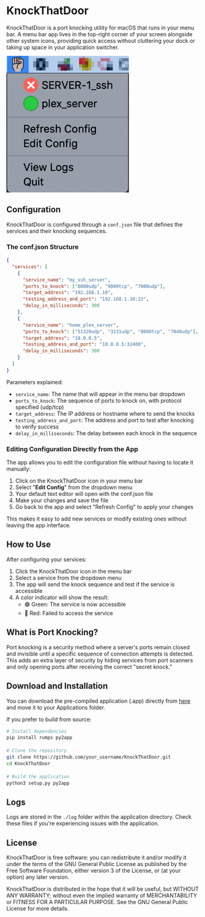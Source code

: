 # KnockThatDoor

KnockThatDoor is a port knocking utility for macOS that runs in your menu bar. A menu bar app lives in the top-right corner of your screen alongside other system icons, providing quick access without cluttering your dock or taking up space in your application switcher.

![Application Screenshot](img/screenshot_placeholder.png)

## Configuration

KnockThatDoor is configured through a `conf.json` file that defines the services and their knocking sequences.

### The conf.json Structure

```json
{
  "services": [
    {
      "service_name": "my_ssh_server",
      "ports_to_knock": ["8000udp", "9000tcp", "7000udp"],
      "target_address": "192.168.1.10",
      "testing_address_and_port": "192.168.1.10:22",
      "delay_in_milliseconds": 300
    },
    {
      "service_name": "home_plex_server",
      "ports_to_knock": ["51320udp", "3231udp", "8080tcp", "7040udp"],
      "target_address": "10.0.0.5",
      "testing_address_and_port": "10.0.0.5:32400",
      "delay_in_milliseconds": 300
    }
  ]
}
```

Parameters explained:
- `service_name`: The name that will appear in the menu bar dropdown
- `ports_to_knock`: The sequence of ports to knock on, with protocol specified (udp/tcp)
- `target_address`: The IP address or hostname where to send the knocks
- `testing_address_and_port`: The address and port to test after knocking to verify success
- `delay_in_milliseconds`: The delay between each knock in the sequence

### Editing Configuration Directly from the App

The app allows you to edit the configuration file without having to locate it manually:

1. Click on the KnockThatDoor icon in your menu bar
2. Select "**Edit Config**" from the dropdown menu
3. Your default text editor will open with the conf.json file
4. Make your changes and save the file
5. Go back to the app and select "Refresh Config" to apply your changes

This makes it easy to add new services or modify existing ones without leaving the app interface.

## How to Use

After configuring your services:

1. Click the KnockThatDoor icon in the menu bar
2. Select a service from the dropdown menu
3. The app will send the knock sequence and test if the service is accessible
4. A color indicator will show the result:
   - 🟢 Green: The service is now accessible
   - 🔴 Red: Failed to access the service

## What is Port Knocking?

Port knocking is a security method where a server's ports remain closed and invisible until a specific sequence of connection attempts is detected. This adds an extra layer of security by hiding services from port scanners and only opening ports after receiving the correct "secret knock."

## Download and Installation

You can download the pre-compiled application (.app) directly from [here](link_to_latest_release) and move it to your Applications folder.

If you prefer to build from source:

```bash
# Install dependencies
pip install rumps py2app

# Clone the repository
git clone https://github.com/your_username/KnockThatDoor.git
cd KnockThatDoor

# Build the application
python3 setup.py py2app
```

## Logs

Logs are stored in the `./log` folder within the application directory. Check these files if you're experiencing issues with the application.

## License

KnockThatDoor is free software: you can redistribute it and/or modify
it under the terms of the GNU General Public License as published by
the Free Software Foundation, either version 3 of the License, or
(at your option) any later version.

KnockThatDoor is distributed in the hope that it will be useful,
but WITHOUT ANY WARRANTY; without even the implied warranty of
MERCHANTABILITY or FITNESS FOR A PARTICULAR PURPOSE. See the
GNU General Public License for more details.